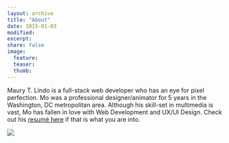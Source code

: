 ```yaml
---
layout: archive
title: "About"
date: 2015-01-03
modified:
excerpt:
share: false
image:
  feature:
  teaser:
  thumb:
---
```


Maury T. Líndo is a full-stack web developer who has an eye for pixel perfection. Mo was a professional designer/animator for 5 years in the Washington, DC metropolitan area. Although his skill-set in multimedia is vast, Mo has fallen in love with Web Development and UX/UI Design. Check out his [resumé here](http://cagedcrown.com/pdf/Lindo_Resume_2016.pdf) if that is what you are into.

<div class="about-me-profile-img">
  <img src="../../images/mo_headshot_circle.png">
</div>
